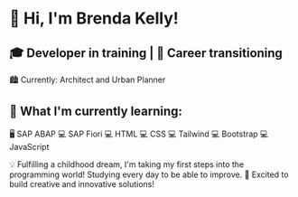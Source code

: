 # **👋 Hi, I'm Brenda Kelly!**

## 🎓 Developer in training | 🚀 Career transitioning
🏙️ Currently: Architect and Urban Planner

## 🌱 What I'm currently learning:
🖥️ SAP ABAP
💻 SAP Fiori
💻 HTML
💻 CSS
💻 Tailwind
💻 Bootstrap
💻 JavaScript

💡 Fulfilling a childhood dream, I'm taking my first steps into the programming world! Studying every day to be able to improve.
🌟 Excited to build creative and innovative solutions!
